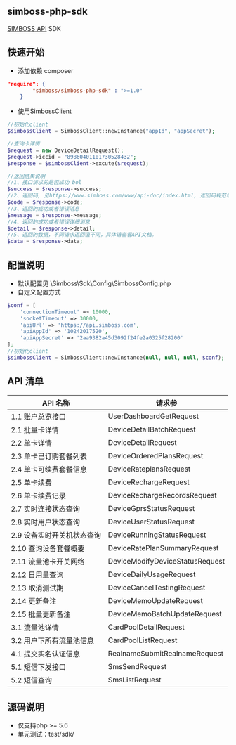 simboss-php-sdk
---
[SIMBOSS API](https://www.simboss.com/www/api-doc/index.html) SDK

## 快速开始

- 添加依赖 composer

```json
"require": {
        "simboss/simboss-php-sdk" : ">=1.0"
    }
```

- 使用SimbossClient

```php
//初始化client
$simbossClient = SimbossClient::newInstance("appId", "appSecret");

//查询卡详情
$request = new DeviceDetailRequest();
$request->iccid = "89860401101730528432";
$response = $simbossClient->excute($request);

//返回结果说明
//1、接口请求的是否成功 bol
$success = $response->success;
//2、返回码, 见https://www.simboss.com/www/api-doc/index.html, 返回码规范章节。
$code = $response->code;
//3、返回的成功或者错误消息
$message = $response->message;
//4、返回的成功或者错误详细消息
$detail = $response->detail;
//5、返回的数据，不同请求返回值不同，具体请查看API文档。
$data = $response->data;

```

## 配置说明

- 默认配置见 \Simboss\Sdk\Config\SimbossConfig.php
- 自定义配置方式

```php
$conf = [
    'connectionTimeout' => 10000,
    'socketTimeout' => 30000,
    'apiUrl' => 'https://api.simboss.com',
    'apiAppId' => '10242017520',
    'apiAppSecret' => '2aa9382a45d3092f24fe2a0325f28200'
];
//初始化client
$simbossClient = SimbossClient::newInstance(null, null, null, $conf);
```

## API 清单

| API 名称               |           请求参                 |
| --------------------- | ------------------------------------------------------- |
|1.1 账户总览接口         | UserDashboardGetRequest         |
|2.1 批量卡详情			 | DeviceDetailBatchRequest        |
|2.2 单卡详情				 | DeviceDetailRequest             |
|2.3 单卡已订购套餐列表	 | DeviceOrderedPlansRequest       |
|2.4 单卡可续费套餐信息	 | DeviceRateplansRequest          |
|2.5 单卡续费				 | DeviceRechargeRequest           |
|2.6 单卡续费记录			 | DeviceRechargeRecordsRequest    |
|2.7 实时连接状态查询		 | DeviceGprsStatusRequest         |
|2.8 实时用户状态查询		 | DeviceUserStatusRequest         |
|2.9 设备实时开关机状态查询 | DeviceRunningStatusRequest      |
|2.10 查询设备套餐概要     | DeviceRatePlanSummaryRequest    |
|2.11 流量池卡开关网络     | DeviceModifyDeviceStatusRequest |
|2.12 日用量查询          | DeviceDailyUsageRequest         |
|2.13 取消测试期          | DeviceCancelTestingRequest      |
|2.14 更新备注            | DeviceMemoUpdateRequest         |
|2.15 批量更新备注         | DeviceMemoBatchUpdateRequest    |
|3.1 流量池详情			 | CardPoolDetailRequest           |
|3.2 用户下所有流量池信息   | CardPoolListRequest             |
|4.1 提交实名认证信息		 | RealnameSubmitRealnameRequest   |
|5.1 短信下发接口			 | SmsSendRequest                  |
|5.2 短信查询             | SmsListRequest                  |

## 源码说明 
- 仅支持php >= 5.6
- 单元测试：test/sdk/



